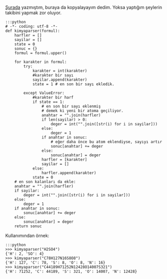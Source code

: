 <!--
.. date: 2011-12-30 10:52:00
.. title: Kimya formülü ayrıştırıcısı
.. slug: kimya-formula-parser
.. description: Python'la yazılmış bir parser örneği. Bu program element analizi yapıyor ve bir kapalı formüldeki atom miktarlarını buluyor.
-->


[Şurada][] yazmıştım, buraya da kopyalayayım dedim. Yoksa yaptığım
şeylerin takibini yapmak zor oluyor. <!-- TEASER_END -->

    :::python
    # -*- coding: utf-8 -*-
    def kimyaparser(formul):
        harfler = []
        sayilar = []
        state = 0
        sonuc = {}
        formul = formul.upper()
        
        for karakter in formul:
            try:
                karakter = int(karakter)
                #karakter bir sayı
                sayilar.append(karakter)
                state = 1 # en son bir sayı ekledik.
    
            except ValueError:
                #karakter bir harf
                if state == 1:
                    # en son bir sayı eklenmiş
                    # demek ki yeni bir atoma geçiliyor.
                    anahtar = "".join(harfler)
                    if len(sayilar) > 0:
                        deger = int("".join([str(i) for i in sayilar]))
                    else:
                        deger = 1
                    if anahtar in sonuc:
                        # eğer daha önce bu atom eklendiyse, sayıyı artır
                        sonuc[anahtar] += deger
                    else:
                        sonuc[anahtar] = deger
                    harfler = [karakter]
                    sayilar = []
                else:
                    harfler.append(karakter)
                state = 0
        # en son kalanları da ekle:
        anahtar = "".join(harfler)
        if sayilar:
            deger = int("".join([str(i) for i in sayilar]))
        else:
            deger = 1
        if anahtar in sonuc:
            sonuc[anahtar] += deger
        else:
            sonuc[anahtar] = deger
        return sonuc

Kullanımından örnek:

    :::python
    >>> kimyaparser("H2SO4")
    {'H': 2, 'SO': 4}
    >>> kimyaparser("C78H127N16S8O8")
    {'H': 127, 'C': 78, 'S': 8, 'O': 8, 'N': 16}
    >>> kimyaparser("C44189H71252N12428O14007S321")
    {'H': 71252, 'C': 44189, 'S': 321, 'O': 14007, 'N': 12428}

  [Şurada]: http://www.istihza.com/forum/viewtopic.php?f=25&t=538